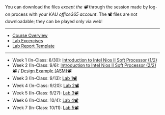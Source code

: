 You can download the files *except the 📽* through the session made by log-on process with your *KAU office365 account*. The 📽 files are not downloadable; they can be played only via web!
***
* [Course Overview](https://kau365-my.sharepoint.com/:p:/g/personal/taehwan_kim_kau_ac_kr/Ef2jqsjIsuxJssGj20JCxO8BINxnOexwOLjM7zUkYWsRXQ?e=DWArOF)
* [Lab Excercises](https://kau365-my.sharepoint.com/:b:/g/personal/taehwan_kim_kau_ac_kr/EW247iZewUdCmsCWVDzucfMB-fhIwhesX0BT8T6gCqVLKw?e=MUDfE6)
* [Lab Report Template](https://kau365-my.sharepoint.com/:p:/g/personal/taehwan_kim_kau_ac_kr/ESMM7-Cj-ZRGqQBQ_NTps-sB6vy9QtlJX_UItEjeR9IZFg?e=C6RJVh)
***
* Week 1 (In-Class: 8/30): [Introduction to Intel Nios II Soft Processor (1/2)](https://kau365-my.sharepoint.com/:b:/g/personal/taehwan_kim_kau_ac_kr/EffEZP8BQgJPgxC5Ro8CK5EBSzA6KbPZgtfUdVV_wVHg5A?e=acTt8Z)
* Week 2 (In-Class: 9/6): [Introduction to Intel Nios II Soft Processor (2/2)](https://kau365-my.sharepoint.com/:b:/g/personal/taehwan_kim_kau_ac_kr/EffEZP8BQgJPgxC5Ro8CK5EBSzA6KbPZgtfUdVV_wVHg5A?e=acTt8Z) [📽](https://kau365-my.sharepoint.com/:v:/g/personal/taehwan_kim_kau_ac_kr/EaqW9gz744BNu5VW_yvnoGIBUIKCtL5Nsy-iMl7ByRZE6w?e=bDpsu9) / [Design Example (ASM)](https://kau365-my.sharepoint.com/:b:/g/personal/taehwan_kim_kau_ac_kr/EanwGJwZ_TNDrAHhi2BkWD0BLOhW4YLxofYbbKX5stIvmA?e=F6kgGu)[📽](https://kau365-my.sharepoint.com/:v:/g/personal/taehwan_kim_kau_ac_kr/EZwDBwkp6_BDtE5fIvGHo9EBEXD18LLgQ_oP3_RlxDWo4w?e=Q8MMnZ)
* Week 3 (In-Class: 9/13): [Lab 1](https://kau365-my.sharepoint.com/:b:/g/personal/taehwan_kim_kau_ac_kr/EdPQscf4E8xAumqfUGP_I34BN2Zqq2ithYmo40YbE7H-hA?e=uLfOlF)[📽](https://kau365-my.sharepoint.com/:v:/g/personal/taehwan_kim_kau_ac_kr/EXdQeLTTy2VJkWMcpi2xZ3EBZpfANC71E5YK3_Ozq2Gjhw?e=l2anpK) 
* Week 4 (In-Class: 9/20): [Lab 2](https://kau365-my.sharepoint.com/:b:/g/personal/taehwan_kim_kau_ac_kr/ETeBBLR71GNNglJmfcAbzbYBbIox-AbqDQeZHEMMrQjppg?e=ojesgf)[📽](https://kau365-my.sharepoint.com/:v:/g/personal/taehwan_kim_kau_ac_kr/EXy5v2rWsE5PtD2js3ieZqABpGRw_LtupWKKaIETstdJJw?e=orYcol)
* Week 5 (In-Class: 9/27): [Lab 3](https://kau365-my.sharepoint.com/:b:/g/personal/taehwan_kim_kau_ac_kr/Eb_v2Dz70yZHklRDVAZiNuEBW3leatsYNX-TE7TDF_Mm6Q?e=Lhu3ya)[📽](https://kau365-my.sharepoint.com/:v:/g/personal/taehwan_kim_kau_ac_kr/EfZea8EbQANEkPhUbvCldrQB4ZzdTSaq2nkXzXKHv5P0ww?e=MuC8MU)
* Week 6 (In-Class: 10/4): [Lab 4](https://kau365-my.sharepoint.com/:b:/g/personal/taehwan_kim_kau_ac_kr/EZGsxoW4yelJlJaZvb6SPusBJritAU1nOhMVe13AAHMBGA?e=0dMC2S)[📽](https://kau365-my.sharepoint.com/:v:/g/personal/taehwan_kim_kau_ac_kr/Efdn9dWBOZxEmKfeYIG-bxQBTjXnM6fw8gdRAjeTo10XqQ?e=4tngbs)
* Week 7 (In-Class: 10/11): [Lab 5](https://kau365-my.sharepoint.com/:b:/g/personal/taehwan_kim_kau_ac_kr/EUOQaLNkuORDh3dWwaTs624B65HbvnVWg7SoBTpaa6hzVQ?e=IemxmT)[📽](https://kau365-my.sharepoint.com/:v:/g/personal/taehwan_kim_kau_ac_kr/Ed41VXRuI_pPs5Tdhvwj9gMB8cNfu65lwayACuzAUEWjyw?e=IS5L7Y)

